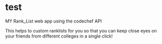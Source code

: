 # test
MY Rank_List web app using the codechef API

This helps to custom ranklists for you so that you can keep close eyes on your friends from different colleges in a single click!
